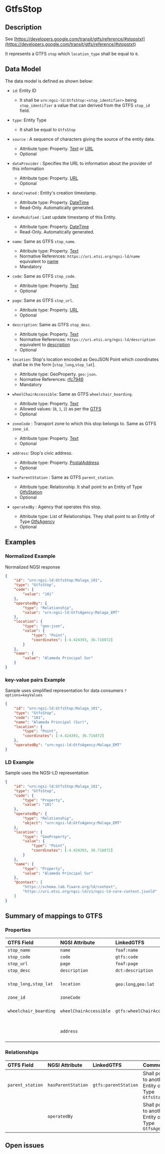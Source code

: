 # GtfsStop

## Description

See
[https://developers.google.com/transit/gtfs/reference/#stopstxt](https://developers.google.com/transit/gtfs/reference/#stopstxt)

It represents a GTFS `stop` which `location_type` shall be equal to `0`.

## Data Model

The data model is defined as shown below:

-   `id`: Entity ID

    -   It shall be `urn:ngsi-ld:GtfsStop:<stop_identifier>` being
        `stop_identifier` a value that can derived from the GTFS `stop_id`
        field.

-   `type`: Entity Type

    -   It shall be equal to `GtfsStop`

-   `source` : A sequence of characters giving the source of the entity data.

    -   Attribute type: Property. [Text](https://schema.org/Text) or
        [URL](https://schema.org/URL)
    -   Optional

-   `dataProvider` : Specifies the URL to information about the provider of this
    information

    -   Attribute type: Property. [URL](https://schema.org/URL)
    -   Optional

-   `dateCreated` : Entity's creation timestamp.

    -   Attribute type: Property. [DateTime](https://schema.org/DateTime)
    -   Read-Only. Automatically generated.

-   `dateModified` : Last update timestamp of this Entity.

    -   Attribute type: Property. [DateTime](https://schema.org/DateTime)
    -   Read-Only. Automatically generated.

-   `name`: Same as GTFS `stop_name`.

    -   Attribute type: Property. [Text](https://schema.org/Text)
    -   Normative References: `https://uri.etsi.org/ngsi-ld/name` equivalent to
        [name](https://schema.org/name)
    -   Mandatory

-   `code`: Same as GTFS `stop_code`.

    -   Attribute type: Property. [Text](https://schema.org/Text)
    -   Optional

-   `page`: Same as GTFS `stop_url`.

    -   Attribute type: Property. [URL](https://schema.org/URL)
    -   Optional

-   `description`: Same as GTFS `stop_desc`.

    -   Attribute type: Property. [Text](https://schema.org/Text)
    -   Normative References: `https://uri.etsi.org/ngsi-ld/description`
        equivalent to [description](https://schema.org/description)
    -   Optional

-   `location`: Stop's location encoded as GeoJSON Point which coordinates shall
    be in the form \[`stop_long`,`stop_lat`\].

    -   Attribute type: GeoProperty. `geo:json`.
    -   Normative References: [rfc7946](https://tools.ietf.org/html/rfc7946)
    -   Mandatory

-   `wheelChairAccessible`: Same as GTFS `wheelchair_boarding`.

    -   Attribute type: Property. [Text](https://schema.org/Text)
    -   Allowed values: (`0`, `1`, `2`) as per the
        [GTFS](https://developers.google.com/transit/gtfs/reference/#stopstxt)
    -   Optional

-   `zoneCode` : Transport zone to which this stop belongs to. Same as GTFS
    `zone_id`.

    -   Attribute type: Property. [Text](https://schema.org/Text)
    -   Optional

-   `address`: Stop's civic address.

    -   Attribute type: Property.
        [PostalAddress](https://schema.org/PostalAddress)
    -   Optional

-   `hasParentStation` : Same as GTFS `parent_station`.

    -   Attribute type: Relationship. It shall point to an Entity of Type
        [GtfsStation](../../GtfsStation/doc/spec.md)
    -   Optional

-   `operatedBy` : Agency that operates this stop.
    -   Attribute type: List of Relationships. They shall point to an Entity of
        Type [GtfsAgency](../../GtfsAgency/doc/spec.md)
    -   Optional

## Examples

### Normalized Example

Normalized NGSI response

```json
{
    "id": "urn:ngsi-ld:GtfsStop:Malaga_101",
    "type": "GtfsStop",
    "code": {
        "value": "101"
    },
    "operatedBy": {
        "type": "Relationship",
        "value": "urn:ngsi-ld:GtfsAgency:Malaga_EMT"
    },
    "location": {
        "type": "geo:json",
        "value": {
            "type": "Point",
            "coordinates": [-4.424393, 36.716872]
        }
    },
    "name": {
        "value": "Alameda Principal Sur"
    }
}
```

### key-value pairs Example

Sample uses simplified representation for data consumers `?options=keyValues`

```json
{
    "id": "urn:ngsi-ld:GtfsStop:Malaga_101",
    "type": "GtfsStop",
    "code": "101",
    "name": "Alameda Principal (Sur)",
    "location": {
        "type": "Point",
        "coordinates": [-4.424393, 36.716872]
    },
    "operatedBy": "urn:ngsi-ld:GtfsAgency:Malaga_EMT"
}
```

### LD Example

Sample uses the NGSI-LD representation

```json
{
    "id": "urn:ngsi-ld:GtfsStop:Malaga_101",
    "type": "GtfsStop",
    "code": {
        "type": "Property",
        "value": "101"
    },
    "operatedBy": {
        "type": "Relationship",
        "object": "urn:ngsi-ld:GtfsAgency:Malaga_EMT"
    },
    "location": {
        "type": "GeoProperty",
        "value": {
            "type": "Point",
            "coordinates": [-4.424393, 36.716872]
        }
    },
    "name": {
        "type": "Property",
        "value": "Alameda Principal Sur"
    },
    "@context": [
        "https://schema.lab.fiware.org/ld/context",
        "https://uri.etsi.org/ngsi-ld/v1/ngsi-ld-core-context.jsonld"
    ]
}
```

## Summary of mappings to GTFS

### Properties

| GTFS Field            | NGSI Attribute         | LinkedGTFS                  | Comment                                                  |
| :-------------------- | :--------------------- | :-------------------------- | :------------------------------------------------------- |
| `stop_name`           | `name`                 | `foaf:name`                 |                                                          |
| `stop_code`           | `code`                 | `gtfs:code`                 |                                                          |
| `stop_url`            | `page`                 | `foaf:page`                 |                                                          |
| `stop_desc`           | `description`          | `dct:description`           |                                                          |
| `stop_long,stop_lat`  | `location`             | `geo:long`,`geo:lat`        | Encoded as a GeoJSON Point.                              |
| `zone_id`             | `zoneCode`             |                             |                                                          |
| `wheelchair_boarding` | `wheelChairAccessible` | `gtfs:wheelChairAccessible` | `0`, `1`, `2` as per GTFS spec.                          |
|                       | `address`              |                             | Stop's [address](https://schema.org/address). Schema.org |

### Relationships

| GTFS Field       | NGSI Attribute     | LinkedGTFS           | Comment                                             |
| :--------------- | :----------------- | :------------------- | :-------------------------------------------------- |
| `parent_station` | `hasParentStation` | `gtfs:parentStation` | Shall point to another Entity of Type `GtfsStation` |
|                  | `operatedBy`       |                      | Shall point to another Entity of Type `GtfsAgency`  |

## Open issues
